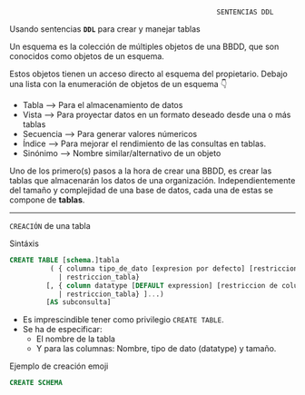                                                        SENTENCIAS DDL
                                        
Usando sentencias **``DDL``** para crear y manejar tablas

Un esquema es la colección de múltiples objetos de una BBDD, que son conocidos como objetos de un esquema.

Estos objetos tienen un acceso directo al esquema del propietario. Debajo una lista con la enumeración de objetos de un esquema 👇



  * Tabla     --> Para el almacenamiento de datos
  * Vista     --> Para proyectar datos en un formato deseado desde una o más tablas
  * Secuencia --> Para generar valores númericos
  * Índice    --> Para mejorar el rendimiento de las consultas en tablas.
  * Sinónimo  --> Nombre similar/alternativo de un objeto
  
Uno de los primero(s) pasos a la hora de crear una BBDD, es crear las tablas que almacenarán los datos de una organización. Independientemente del tamaño y complejidad de una base de datos, cada una de estas se compone de **tablas**.

  ***
``CREACIÓN`` de una tabla

Sintáxis

```sql
CREATE TABLE [schema.]tabla
          ( { columna tipo_de_dato [expresion por defecto] [restriccion de columna CONSTRAINT] ... 
            | restriccion_tabla} 
         [, { column datatype [DEFAULT expression] [restriccion de columna CONSTRAINT] ... 
            | restriccion_tabla} ]...) 
         [AS subconsulta]
```
  * Es imprescindible tener como privilegio ``CREATE TABLE``.
  * Se ha de especificar:
      * El nombre de la tabla
      * Y para las columnas: Nombre, tipo de dato (datatype) y tamaño.
      
Ejemplo de creación emoji

```sql
CREATE SCHEMA 
```      
 

